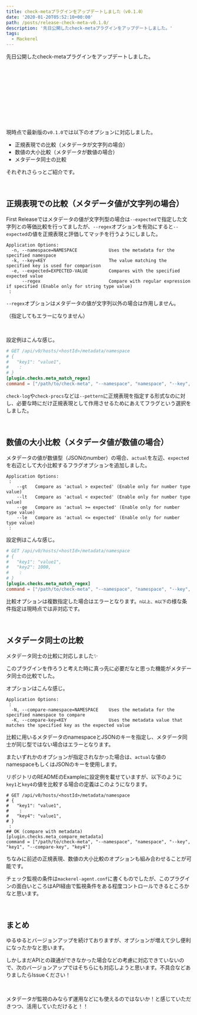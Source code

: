 ```yaml
---
title: check-metaプラグインをアップデートしました（v0.1.0）
date: '2020-01-20T05:52:10+00:00'
path: /posts/release-check-meta-v0.1.0/
description: '先日公開したcheck-metaプラグインをアップデートしました。'
tags:
  - Mackerel
---
```


先日公開したcheck-metaプラグインをアップデートしました。

<div class="iframely-embed"><div class="iframely-responsive" style="height: 140px; padding-bottom: 0;"><a href="https://tuka.io" data-iframely-url="//cdn.iframe.ly/MF7EN7o"></a></div></div><br/>

現時点で最新版の`v0.1.0`では以下のオプションに対応しました。

- 正規表現での比較（メタデータが文字列の場合）
- 数値の大小比較（メタデータが数値の場合）
- メタデータ同士の比較

それぞれさらっとご紹介です。

<br/>

## 正規表現での比較（メタデータ値が文字列の場合）

First Releaseではメタデータの値が文字列型の場合は`--expected`で指定した文字列との等価比較を行ってましたが、`--regex`オプションを有効にすると`--expected`の値を正規表現と評価してマッチを行うようにしました。

```bash{5}:title=Usage
Application Options:
  -n, --namespace=NAMESPACE            Uses the metadata for the specified namespace
  -k, --key=KEY                        The value matching the specified key is used for comparison
  -e, --expected=EXPECTED-VALUE        Compares with the specified expected value
      --regex                          Compare with regular expression if specified (Enable only for string type value)
 :
```

`--regex`オプションはメタデータの値が文字列以外の場合は作用しません。

（指定してもエラーになりません）

<br/>

設定例はこんな感じ。

```bash:title=mackerel-agent.conf
# GET /api/v0/hosts/<hostId>/metadata/namespace
# {
#   "key1": "value1",
#    :
# }
[plugin.checks.meta_match_regex]
command = ["/path/to/check-meta", "--namespace", "namespace", "--key", "key1", "--expected", "value[0-9]{1}", "--regex"]
```

`check-log`や`check-procs`などは`--pettern`に正規表現を指定する形式なのに対し、必要な時にだけ正規表現として作用させるためにあえてフラグという選択をしました。

<br/>

## 数値の大小比較（メタデータ値が数値の場合）

メタデータの値が数値型（JSONのnumber）の場合、`actual`を左辺、`expected`を右辺として大小比較するフラグオプションを追加しました。

```bash{3-6}:title=Usage
Application Options:
 :
    --gt   Compare as 'actual > expected' (Enable only for number type value)
    --lt   Compare as 'actual < expected' (Enable only for number type value)
    --ge   Compare as 'actual >= expected' (Enable only for number type value)
    --le   Compare as 'actual <= expected' (Enable only for number type value)
 :
```

設定例はこんな感じ。

```bash:title=mackerel-agent.conf
# GET /api/v0/hosts/<hostId>/metadata/namespace
# {
#   "key1": "value1",
#   "key2": 1000,
#    :
# }
[plugin.checks.meta_match_regex]
command = ["/path/to/check-meta", "--namespace", "namespace", "--key", "key2", "--expected", "1000", "--le"]
```

比較オプションは複数指定した場合はエラーとなります。`n以上、m以下`の様な条件指定は現時点では非対応です。

<br/>

## メタデータ同士の比較

メタデータ同士の比較に対応しました:sparkles:

このプラグインを作ろうと考えた時に真っ先に必要だなと思った機能がメタデータ同士の比較でした。

オプションはこんな感じ。

```bash{3-4}:title=Usage
Application Options:
 :
  -N, --compare-namespace=NAMESPACE    Uses the metadata for the specified namespace to compare
  -K, --compare-key=KEY                Uses the metadata value that matches the specified key as the expected value
```

比較に用いるメタデータのnamespaceとJSONのキーを指定し、メタデータ同士が同じ型ではない場合はエラーとなります。

またいずれかのオプションが指定されなかった場合は、`actual`な値のnamespaceもしくはJSONのキーを使用します。

リポジトリのREADMEのExampleに設定例を載せていますが、以下のように`key1`と`key4`の値を比較する場合の定義はこのようになります。

```bash{10-11}:title=check-meta
# GET /api/v0/hosts/<hostId>/metadata/namespace
# {
#   "key1": "value1",
#    :
#   "key4": "value1",
# }
 :
## OK (compare with metadata)
[plugin.checks.meta_compare_metadata]
command = ["/path/to/check-meta", "--namespace", "namespace", "--key", "key1", "--compare-key", "key4"]
```

ちなみに前述の正規表現、数値の大小比較のオプションも組み合わせることが可能です。

チェック監視の条件は`mackerel-agent.conf`に書くものでしたが、このプラグインの面白いところはAPI経由で監視条件をある程度コントロールできるところかなと思います。

<br/>

## まとめ

ゆるゆるとバージョンアップを続けておりますが、オプションが増えて少し便利になったかなと思います。

しかしまだAPIとの疎通ができなかった場合などの考慮に対応できていないので、次のバージョンアップではそちらにも対応しようと思います。不具合などありましたらIssueください！

<br/>

メタデータが監視のみならず運用などにも使えるのではないか！と感じていただきつつ、活用していただけると！！
